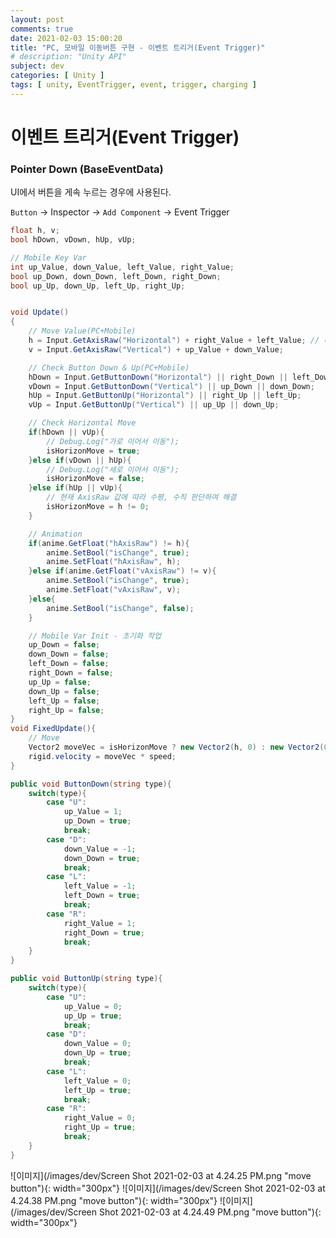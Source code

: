 ```yaml
---
layout: post
comments: true
date: 2021-02-03 15:00:20
title: "PC, 모바일 이동버튼 구현 - 이벤트 트리거(Event Trigger)"
# description: "Unity API"
subject: dev
categories: [ Unity ]
tags: [ unity, EventTrigger, event, trigger, charging ]
---
```


# 이벤트 트리거(Event Trigger)

### Pointer Down (BaseEventData)

UI에서 버튼을 게속 누르는 경우에 사용된다.

`Button` -> Inspector -> `Add Component` -> Event Trigger


```c#
float h, v;
bool hDown, vDown, hUp, vUp;

// Mobile Key Var
int up_Value, down_Value, left_Value, right_Value;
bool up_Down, down_Down, left_Down, right_Down;
bool up_Up, down_Up, left_Up, right_Up;


void Update()
{
    // Move Value(PC+Mobile)
    h = Input.GetAxisRaw("Horizontal") + right_Value + left_Value; // 더하는 이유는 움직임 상쇄 때문에(동시에 누르면 1 -1 = 0)
    v = Input.GetAxisRaw("Vertical") + up_Value + down_Value;

    // Check Button Down & Up(PC+Mobile)
    hDown = Input.GetButtonDown("Horizontal") || right_Down || left_Down;
    vDown = Input.GetButtonDown("Vertical") || up_Down || down_Down;
    hUp = Input.GetButtonUp("Horizontal") || right_Up || left_Up;
    vUp = Input.GetButtonUp("Vertical") || up_Up || down_Up;

    // Check Horizontal Move
    if(hDown || vUp){
        // Debug.Log("가로 이어서 이동");
        isHorizonMove = true;
    }else if(vDown || hUp){
        // Debug.Log("세로 이어서 이동");
        isHorizonMove = false;
    }else if(hUp || vUp){
        // 현재 AxisRaw 값에 따라 수평, 수직 판단하여 해결
        isHorizonMove = h != 0;
    }

    // Animation
    if(anime.GetFloat("hAxisRaw") != h){
        anime.SetBool("isChange", true);
        anime.SetFloat("hAxisRaw", h);
    }else if(anime.GetFloat("vAxisRaw") != v){
        anime.SetBool("isChange", true);
        anime.SetFloat("vAxisRaw", v);
    }else{
        anime.SetBool("isChange", false);
    }

    // Mobile Var Init - 초기화 작업
    up_Down = false;
    down_Down = false;
    left_Down = false;
    right_Down = false;
    up_Up = false;
    down_Up = false;
    left_Up = false;
    right_Up = false;
}
void FixedUpdate(){
    // Move
    Vector2 moveVec = isHorizonMove ? new Vector2(h, 0) : new Vector2(0, v);
    rigid.velocity = moveVec * speed;
}

public void ButtonDown(string type){
    switch(type){
        case "U":
            up_Value = 1;
            up_Down = true;
            break;
        case "D":
            down_Value = -1;
            down_Down = true;
            break;
        case "L":
            left_Value = -1;
            left_Down = true;
            break;
        case "R":
            right_Value = 1;
            right_Down = true;
            break;
    }
}

public void ButtonUp(string type){
    switch(type){
        case "U":
            up_Value = 0;
            up_Up = true;
            break;
        case "D":
            down_Value = 0;
            down_Up = true;
            break;
        case "L":
            left_Value = 0;
            left_Up = true;
            break;
        case "R":
            right_Value = 0;
            right_Up = true;
            break;
    }
}

```


<span>![이미지](/images/dev/Screen Shot 2021-02-03 at 4.24.25 PM.png "move button"){: width="300px"}</span>
<span>![이미지](/images/dev/Screen Shot 2021-02-03 at 4.24.38 PM.png "move button"){: width="300px"}</span>
<span>![이미지](/images/dev/Screen Shot 2021-02-03 at 4.24.49 PM.png "move button"){: width="300px"}</span>





<!-- [공식 레퍼런스](https://docs.unity3d.com/ScriptReference/GameObject-activeSelf.html){:target="_blank"} -->